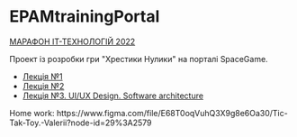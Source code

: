 # EPAMtrainingPortal

[МАРАФОН ІТ-ТЕХНОЛОГІЙ 2022](https://training.epam.ua/Events/Details/4?utm_source=dou&utm_medium=calendar&utm_campaign=it-marathon&lang=ua)

Проект із розробки гри "Хрестики Нулики" на порталі SpaceGame.

- [Лекція №1](https://epa.ms/first-session-marathon)
- [Лекція №2](https://epa.ms/second-session-marathon)
- [Лекція №3. UI/UX Design. Software architecture](https://epa.ms/third-session-marathon)
<p>
Home work:
https://www.figma.com/file/E68T0oqVuhQ3X9g8e6Oa30/Tic-Tak-Toy.-Valerii?node-id=29%3A2579
</p>
